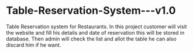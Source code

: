 # Table-Reservation-System---v1.0

Table Reservation system for Restaurants. In this project customer will visit the website and fill his details and date of reservation this will be stored in database.
Then admin will check the list and allot the table he can also discard him if he want.

